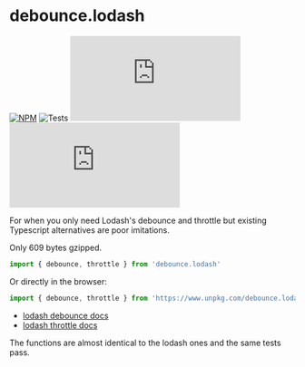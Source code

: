 # debounce.lodash

[![NPM](https://img.shields.io/npm/v/debounce.lodash.svg)](https://www.npmjs.com/package/debounce.lodash)
![Tests](https://github.com/sekoyo/debounce.lodash/actions/workflows/main.yml/badge.svg)
![Size](https://img.badgesize.io/sekoyo/debounce.lodash/master/dist/index.min.js)
![GZip Size](https://img.badgesize.io/sekoyo/debounce.lodash/master/dist/index.min.js?compression=gzip)

For when you only need Lodash's debounce and throttle but existing Typescript alternatives are poor imitations.

Only 609 bytes gzipped.

```ts
import { debounce, throttle } from 'debounce.lodash'
```

Or directly in the browser:

```ts
import { debounce, throttle } from 'https://www.unpkg.com/debounce.lodash@1.0.0/dist/index.min.js'
```

- [lodash debounce docs](https://lodash.com/docs/#debounce)
- [lodash throttle docs](https://lodash.com/docs/#throttle)

The functions are almost identical to the lodash ones and the same tests pass.
